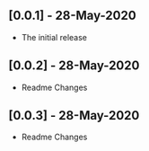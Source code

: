 ## [0.0.1] - 28-May-2020

* The initial release

## [0.0.2] - 28-May-2020

* Readme Changes

## [0.0.3] - 28-May-2020

* Readme Changes

